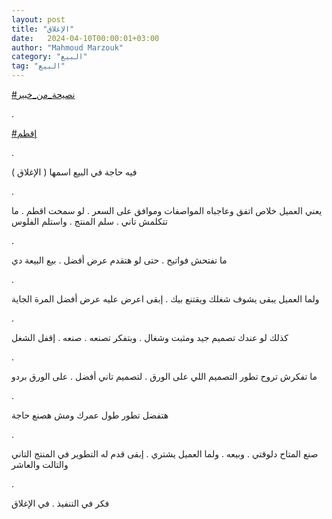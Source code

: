 ```yaml
---
layout: post
title: "الإغلاق"
date:   2024-04-10T00:00:01+03:00
author: "Mahmoud Marzouk"
category: "البيع"
tag: "البيع"
---
```



[<u>\#نصيحة\_من\_خبير</u>](https://www.facebook.com/hashtag/%D9%86%D8%B5%D9%8A%D8%AD%D8%A9_%D9%85%D9%86_%D8%AE%D8%A8%D9%8A%D8%B1?__eep__=6&__cft__%5b0%5d=AZWLo3wcqA1x3XdI40Q4ShWK9V8bO2m8XH0A3OaJQBctQkHbBSDMR-8LpYs4efhCKrLpN5SkL6TOe94vXRf_az2hahdRg0RaxFD1eJ7yaV1f5pX3Kp8OdMBvePlkBuA6IvxRF2Z-yUrlLeykKZt4Iy8ifmmHlr5LzxgRScByK-iqI0f2UciG0zGaPynps4NkYg8&__tn__=*NK-R)

.

[<u>\#إقطم</u>](https://www.facebook.com/hashtag/%D8%A5%D9%82%D8%B7%D9%85?__eep__=6&__cft__%5b0%5d=AZWLo3wcqA1x3XdI40Q4ShWK9V8bO2m8XH0A3OaJQBctQkHbBSDMR-8LpYs4efhCKrLpN5SkL6TOe94vXRf_az2hahdRg0RaxFD1eJ7yaV1f5pX3Kp8OdMBvePlkBuA6IvxRF2Z-yUrlLeykKZt4Iy8ifmmHlr5LzxgRScByK-iqI0f2UciG0zGaPynps4NkYg8&__tn__=*NK-R)

.

فيه حاجة في البيع اسمها ( الإغلاق )

.

يعني العميل خلاص اتفق وعاجباه المواصفات وموافق على السعر
. لو سمحت اقطم . ما تتكلمش تاني . سلم المنتج . واستلم الفلوس

.

ما تفتحش فواتيح . حتى لو هتقدم عرض أفضل . بيع البيعة
دي

.

ولما العميل يبقى يشوف شغلك ويقتنع بيك . إبقى اعرض عليه
عرض أفضل المرة الجاية

.

كذلك لو عندك تصميم جيد ومثبت وشغال . وبتفكر تصنعه . صنعه
. إقفل الشغل

.

ما تفكرش تروح تطور التصميم اللي على الورق . لتصميم تاني
أفضل . على الورق بردو

.

هتفضل تطور طول عمرك ومش هصنع حاجة

.

صنع المتاح دلوقتي . وبيعه . ولما العميل يشتري . إبقى قدم
له التطوير في المنتج التاني والتالت والعاشر

.

فكر في التنفيذ . في الإغلاق
